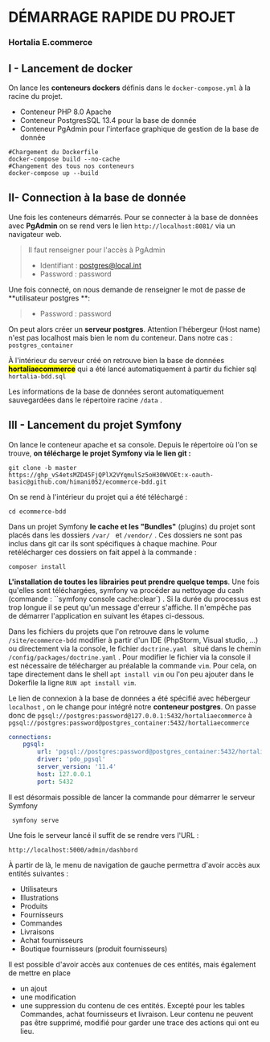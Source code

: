 # DÉMARRAGE RAPIDE DU PROJET 

### Hortalia E.commerce



## I - Lancement de docker

On lance les **conteneurs dockers** définis dans le `docker-compose.yml` à la racine du projet. 

- Conteneur PHP 8.0 Apache
- Conteneur PostgresSQL 13.4 pour la base de donnée
- Conteneur PgAdmin pour l'interface graphique de gestion de la base de donnée

````shell
#Chargement du Dockerfile
docker-compose build --no-cache
#Changement des tous nos conteneurs
docker-compose up --build 
````



## II- Connection à la base de donnée



Une fois les conteneurs démarrés. Pour se connecter à la base de données avec **PgAdmin** on se rend vers le lien `http://localhost:8081/` via un navigateur web. 

> Il faut renseigner pour l'accès à PgAdmin
>
> - Identifiant : postgres@local.int
> - Password : password



Une fois connecté, on nous demande de renseigner le mot de passe de **utilisateur postgres **:

> - Password : password



On peut alors créer un **serveur postgres**. Attention l'hébergeur (Host name) n'est  pas localhost mais bien le nom du conteneur. Dans notre cas : `postgres_container`

À l'intérieur du serveur créé on retrouve bien la base de données **<mark>hortaliaecommerce</mark>** qui
a été lancé automatiquement à partir du fichier sql `hortalia-bdd.sql`

Les informations de la base de données seront automatiquement sauvegardées dans le répertoire racine `/data` .



## III - Lancement du projet Symfony 



On lance le conteneur apache et sa console. Depuis le répertoire où l'on se trouve, **on télécharge le projet Symfony via le lien git :** 
````shell
git clone -b master https://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:x-oauth-basic@github.com/himani052/ecommerce-bdd.git
````



On se rend à l'intérieur du projet qui a été téléchargé :

````shell
cd ecommerce-bdd
````



Dans un projet Symfony **le cache et les "Bundles"** (plugins) du projet sont placés dans les dossiers `/var/ `   et `/vendor/` . Ces dossiers ne sont pas inclus dans git car ils sont spécifiques à chaque machine. 
Pour retélécharger ces dossiers on fait appel à la commande :

````shell
composer install
````

**L'installation de toutes les librairies peut prendre quelque temps**. Une fois qu'elles sont téléchargées, symfony va procéder au nettoyage du cash (commande : ``symfony console cache:clear`) . Si la durée du processus est trop longue il se peut qu'un message d'erreur s'affiche. Il n'empêche pas de démarrer l'application en suivant les étapes ci-dessous. 



Dans les fichiers du projets que l'on retrouve dans le volume `/site/ecommerce-bdd` modifier à partir d'un IDE (PhpStorm, Visual studio, ...) ou directement via la console, le fichier `doctrine.yaml ` situé dans le chemin `/config/packages/doctrine.yaml` .  Pour modifier le fichier via la console il est nécessaire de télécharger au préalable la commande `vim`. Pour cela, on tape directement dans le shell `apt install vim` ou l'on peu ajouter dans le Dokerfile la ligne `RUN apt install vim`. 

Le lien de connexion à la base de données a été spécifié avec hébergeur `localhost` , on le change pour intégré notre **conteneur postgres**. On passe donc de `pgsql://postgres:password@127.0.0.1:5432/hortaliaecommerce`  à `pgsql://postgres:password@postgres_container:5432/hortaliaecommerce`

```yaml
connections:
    pgsql:
        url: 'pgsql://postgres:password@postgres_container:5432/hortaliaecommerce'
        driver: 'pdo_pgsql'
        server_version: '11.4'
        host: 127.0.0.1
        port: 5432
```



Il est désormais possible de lancer la commande pour démarrer le serveur Symfony

````shell
 symfony serve
````



Une fois le serveur lancé il suffit de se rendre vers l'URL : 

 `http://localhost:5000/admin/dashbord`



À partir de là, le menu de navigation de gauche permettra d'avoir accès aux entités suivantes :

- Utilisateurs
- Illustrations
- Produits
- Fournisseurs
- Commandes
- Livraisons 
- Achat fournisseurs
- Boutique fournisseurs (produit fournisseurs)

Il est possible d'avoir accès aux contenues de ces entités, mais également de 
mettre en place 

- un ajout
- une modification
- une suppression du contenu de ces entités. Excepté pour les tables Commandes, achat fournisseurs et livraison. Leur contenu ne peuvent pas être supprimé, modifié pour garder une trace des actions qui ont eu lieu. 

